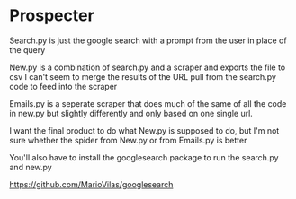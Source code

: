 # Prospecter

Search.py is just the google search with a prompt from the user in place of the query

New.py is a combination of search.py and a scraper and exports the file to csv
  I can't seem to merge the results of the URL pull from the search.py code to feed into the scraper
  
Emails.py is a seperate scraper that does much of the same of all the code in new.py but slightly differently and only based on one single url.

I want the final product to do what New.py is supposed to do, but I'm not sure whether the spider from New.py or from Emails.py is better

You'll also have to install the googlesearch package to run the search.py and new.py

https://github.com/MarioVilas/googlesearch
